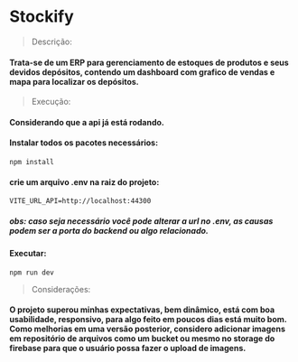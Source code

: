 # Stockify

> Descrição:
#### Trata-se de um ERP para gerenciamento de estoques de produtos e seus devidos depósitos, contendo um dashboard com grafico de vendas e mapa para localizar os depósitos.

> Execução:
#### Considerando que a api já está rodando.
#### Instalar todos os pacotes necessários:
~~~
npm install
~~~

#### crie um arquivo .env na raiz do projeto:
~~~
VITE_URL_API=http://localhost:44300
~~~
##### obs: caso seja necessário você pode alterar a url no .env, as causas podem ser a porta do backend ou algo relacionado.

#### Executar:
~~~
npm run dev
~~~

> Considerações:
#### O projeto superou minhas expectativas, bem dinâmico, está com boa usabilidade, responsivo, para algo feito em poucos dias está muito bom. Como melhorias em uma versão posterior, considero adicionar imagens em repositório de arquivos como um bucket ou mesmo no storage do firebase para que o usuário possa fazer o upload de imagens.
